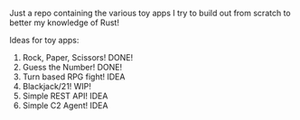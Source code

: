 Just a repo containing the various toy apps I try to build out from scratch to better my knowledge of Rust! 

Ideas for toy apps:

1. Rock, Paper, Scissors! DONE!
2. Guess the Number! DONE!
3. Turn based RPG fight! IDEA
4. Blackjack/21! WIP!
5. Simple REST API! IDEA
6. Simple C2 Agent! IDEA